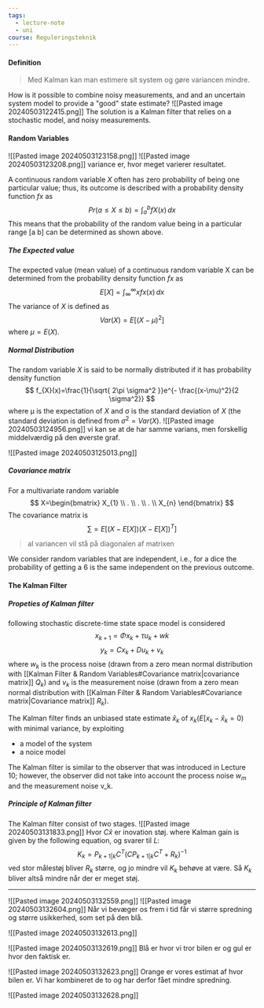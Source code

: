```yaml
---
tags:
  - lecture-note
  - uni
course: Reguleringsteknik
---
```

#### Definition
> Med Kalman kan man estimere sit system og gøre variancen mindre. 

How is it possible to combine noisy measurements, and and an uncertain system model to provide a "good" state estimate?
![[Pasted image 20240503122415.png]]
The solution is a Kalman filter that relies on a stochastic model, and noisy measurements.

#### Random Variables
![[Pasted image 20240503123158.png]]
![[Pasted image 20240503123208.png]]
variance er, hvor meget varierer resultatet.

A continuous random variable $X$ often has zero probability of being one particular value;
thus, its outcome is described with a probability density function $fx$ as
$$
Pr(a \leq X \leq b) = \int ^b_{a} fX(x) \, dx 
$$
This means that the probability of the random value being in a particular range [a b] can be determined as shown above.

##### The Expected value
The expected value (mean value) of a continuous random variable X can be determined from the probability density function $fx$ as
$$
E[X]=\int ^\infty_{\infty} xfx(x) \, dx 
$$
The variance of $X$ is defined as 
$$
Var(X)=E[(X-\mu )^2]
$$
where $\mu=E(X)$.

##### Normal Distribution
The random variable $X$ is said to be normally distributed if it has probability density function
$$
f_{X}(x)=\frac{1}{\sqrt{ 2\pi \sigma^2 }}e^{- \frac{(x-\mu)^2}{2 \sigma^2}}
$$
where μ is the expectation of $X$ and σ is the standard deviation of $X$ (the standard deviation is defined from $\sigma^2=Var(X)$.
![[Pasted image 20240503124956.png]]
vi kan se at de har samme varians, men forskellig middelværdig på den øverste graf.

![[Pasted image 20240503125013.png]]

##### Covariance matrix
For a multivariate random variable
$$
X=\begin{bmatrix}
X_{1} \\
. \\
. \\
. \\
X_{n}
\end{bmatrix}
$$
The covariance matrix is
$$
\sum=E[(X-E[X])(X-E[X])^T]
$$
>al variancen vil stå på diagonalen af matrixen

We consider random variables that are independent, i.e., for a dice the probability of getting a 6 is the same independent on the previous outcome.

#### The Kalman Filter
##### Propeties of Kalman filter
following stochastic discrete-time state space model is considered
$$
x_{k+1}=\Phi x_{k}+\tau u_{k}+wk
$$
$$
y_{k}=Cx_{k}+Du_{k}+v_{k}
$$
where $w_{k}$ is the process noise (drawn from a zero mean normal distribution with [[Kalman Filter & Random Variables#Covariance matrix|covariance matrix]] $Q_{k}$) and $v_{k}$ is the measurement noise (drawn from a zero mean normal distribution with [[Kalman Filter & Random Variables#Covariance matrix|Covariance matrix]] $R_{k}$).

The Kalman filter finds an unbiased state estimate $\hat{x}_{k}$ of $x_{k}(E[x_{k}-\hat{x}_{k}=0)$ with minimal variance, by exploiting
* a model of the system
* a noice model

The Kalman filter is similar to the observer that was introduced in Lecture 10; however, the observer did not take into account the process noise $w_{m}$ and the measurement noise v_k.

##### Principle of Kalman filter
The Kalman filter consist of two stages.
![[Pasted image 20240503131833.png]]
Hvor $C\hat{x}$ er inovation støj.
where Kalman gain is given by the following equation, og svarer til $L$:
$$
K_{k}=P_{k+1|k}C^T(CP_{k+1|k}C^T+R_{k})^{-1}
$$
ved stor målestøj bliver $R_{k}$ større, og jo mindre vil $K_{k}$ behøve at være. Så $K_{k}$ bliver altså mindre når der er meget støj.

***
![[Pasted image 20240503132559.png]]
![[Pasted image 20240503132604.png]]
Når vi bevæger os frem i tid får vi større spredning og større usikkerhed, som set på den blå.

![[Pasted image 20240503132613.png]]


![[Pasted image 20240503132619.png]]
Blå er hvor vi tror bilen er og gul er hvor den faktisk er.

![[Pasted image 20240503132623.png]]
Orange er vores estimat af hvor bilen er. Vi har kombineret de to og har derfor fået mindre spredning.

![[Pasted image 20240503132628.png]]

